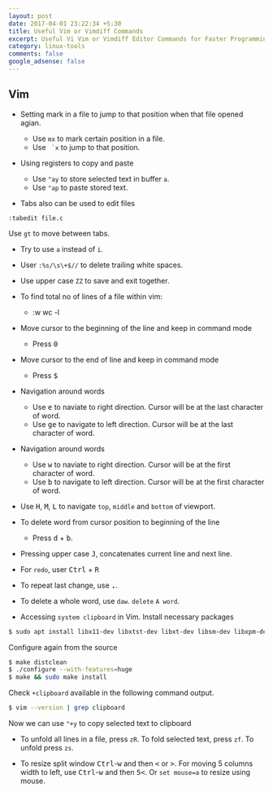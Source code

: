 ```yaml
---
layout: post
date: 2017-04-01 23:22:34 +5:30
title: Useful Vim or Vimdiff Commands
excerpt: Useful Vi Vim or Vimdiff Editor Commands for Faster Programming
category: linux-tools
comments: false
google_adsense: false
---
```

## Vim

* Setting mark in a file to jump to that position when that file opened agian.
	* Use `mx` to mark certain position in a file.  
	* Use `` `x`` to jump to that position.  

* Using registers to copy and paste
	* Use `"ay` to store selected text in buffer `a`.
	* Use `"ap` to paste stored text.  

* Tabs also can be used to edit files
```
:tabedit file.c
```
Use `gt` to move between tabs.

* Try to use `a` instead of `i`.

* User `:%s/\s\+$//` to delete trailing white spaces.

* Use upper case `ZZ` to save and exit together.

* To find total no of lines of a file within vim:
    * :w wc -l

* Move cursor to the beginning of the line and keep in command mode
	* Press <kbd>0</kbd>

* Move cursor to the end of line and keep in command mode
	* Press <kbd>$</kbd>

* Navigation around words
	* Use <kbd>e</kbd> to naviate to right direction. Cursor will be at the last character of word.
	* Use <kbd>ge</kbd> to navigate to left direction. Cursor will be at the last character of word.

* Navigation around words
	* Use <kbd>w</kbd> to naviate to right direction. Cursor will be at the first character of word.
	* Use <kbd>b</kbd> to navigate to left direction. Cursor will be at the first character of word.

* Use <kbd>H</kbd>, <kbd>M</kbd>, <kbd>L</kbd> to navigate `top`, `middle` and `bottom` of viewport.
 
* To delete word from cursor position to beginning of the line
	* Press <kbd>d</kbd> + <kbd>b</kbd>.

* Pressing upper case <kbd>J</kbd>, concatenates current line and next line.

* For `redo`, user <kbd>Ctrl</kbd> + <kbd>R</kbd>

* To repeat last change, use **<kbd>.</kbd>**.

* To delete a whole word, use `daw`. `delete` `A word`.

* Accessing `system clipboard` in Vim.
Install necessary packages
```bash
$ sudo apt install libx11-dev libxtst-dev libxt-dev libsm-dev libxpm-dev
```
Configure again from the source
```bash
$ make distclean
$ ./configure --with-features=huge
$ make && sudo make install
```
Check `+clipboard` available in the following command output.
```bash
$ vim --version | grep clipboard
```
Now we can use `"+y` to copy selected text to clipboard

* To unfold all lines in a file, press `zR`. To fold selected text, press `zf`. To unfold press `zs`.

* To resize split window <kbd>Ctrl</kbd>-<kbd>w</kbd> and then <kbd><</kbd> or <kbd>></kbd>.
For moving 5 columns width to left, use <kbd>Ctrl</kbd>-<kbd>w</kbd> and then <kbd>5<</kbd>.
Or `set mouse=a` to resize using mouse.

